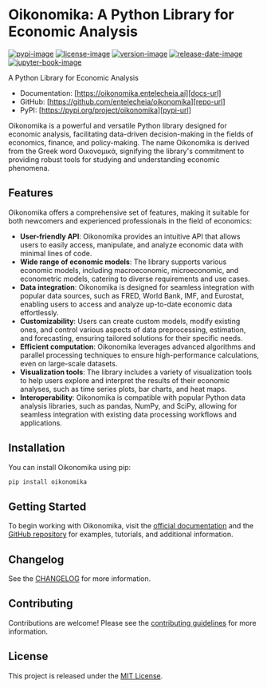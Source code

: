 # Oikonomika: A Python Library for Economic Analysis

[![pypi-image]][pypi-url]
[![license-image]][license-url]
[![version-image]][release-url]
[![release-date-image]][release-url]
[![jupyter-book-image]][docs-url]

<!-- Links: -->

[pypi-image]: https://img.shields.io/pypi/v/oikonomika
[license-image]: https://img.shields.io/github/license/entelecheia/oikonomika
[license-url]: https://github.com/entelecheia/oikonomika/blob/main/LICENSE
[version-image]: https://img.shields.io/github/v/release/entelecheia/oikonomika?sort=semver
[release-date-image]: https://img.shields.io/github/release-date/entelecheia/oikonomika
[release-url]: https://github.com/entelecheia/oikonomika/releases
[jupyter-book-image]: https://jupyterbook.org/en/stable/_images/badge.svg
[repo-url]: https://github.com/entelecheia/oikonomika
[pypi-url]: https://pypi.org/project/oikonomika
[docs-url]: https://oikonomika.entelecheia.ai
[changelog]: https://github.com/entelecheia/oikonomika/blob/main/CHANGELOG.md
[contributing guidelines]: https://github.com/entelecheia/oikonomika/blob/main/CONTRIBUTING.md

<!-- Links: -->

A Python Library for Economic Analysis

- Documentation: [https://oikonomika.entelecheia.ai][docs-url]
- GitHub: [https://github.com/entelecheia/oikonomika][repo-url]
- PyPI: [https://pypi.org/project/oikonomika][pypi-url]

Oikonomika is a powerful and versatile Python library designed for economic analysis, facilitating data-driven decision-making in the fields of economics, finance, and policy-making. The name Oikonomika is derived from the Greek word Οικονομικά, signifying the library's commitment to providing robust tools for studying and understanding economic phenomena.

## Features

Oikonomika offers a comprehensive set of features, making it suitable for both newcomers and experienced professionals in the field of economics:

- **User-friendly API**: Oikonomika provides an intuitive API that allows users to easily access, manipulate, and analyze economic data with minimal lines of code.
- **Wide range of economic models**: The library supports various economic models, including macroeconomic, microeconomic, and econometric models, catering to diverse requirements and use cases.
- **Data integration**: Oikonomika is designed for seamless integration with popular data sources, such as FRED, World Bank, IMF, and Eurostat, enabling users to access and analyze up-to-date economic data effortlessly.
- **Customizability**: Users can create custom models, modify existing ones, and control various aspects of data preprocessing, estimation, and forecasting, ensuring tailored solutions for their specific needs.
- **Efficient computation**: Oikonomika leverages advanced algorithms and parallel processing techniques to ensure high-performance calculations, even on large-scale datasets.
- **Visualization tools**: The library includes a variety of visualization tools to help users explore and interpret the results of their economic analyses, such as time series plots, bar charts, and heat maps.
- **Interoperability**: Oikonomika is compatible with popular Python data analysis libraries, such as pandas, NumPy, and SciPy, allowing for seamless integration with existing data processing workflows and applications.

## Installation

You can install Oikonomika using pip:

```bash
pip install oikonomika
```

## Getting Started

To begin working with Oikonomika, visit the [official documentation][docs-url] and the [GitHub repository][repo-url] for examples, tutorials, and additional information.

## Changelog

See the [CHANGELOG] for more information.

## Contributing

Contributions are welcome! Please see the [contributing guidelines] for more information.

## License

This project is released under the [MIT License][license-url].
